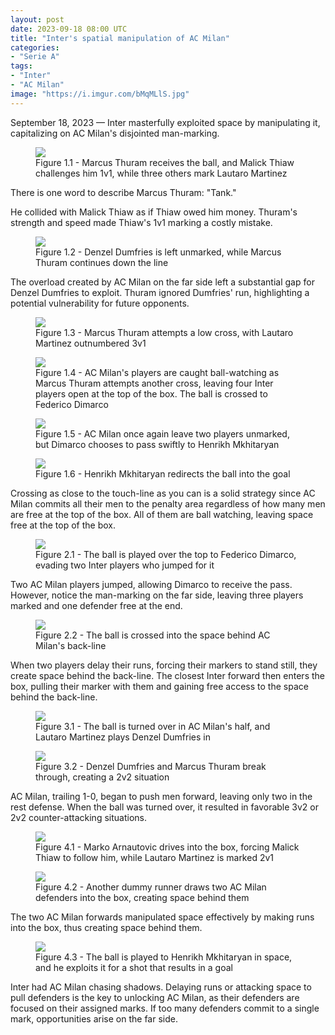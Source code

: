 ```yaml
---
layout: post
date: 2023-09-18 08:00 UTC
title: "Inter's spatial manipulation of AC Milan"
categories:
- "Serie A"
tags:
- "Inter"
- "AC Milan"
image: "https://i.imgur.com/bMqMLlS.jpg"
---
```


September 18, 2023 — Inter masterfully exploited space by manipulating it, capitalizing on AC Milan's disjointed man-marking.

<!---more--->

<figure>
    <img src="https://i.imgur.com/bMqMLlS.jpg">
    <figcaption>Figure 1.1 - Marcus Thuram receives the ball, and Malick Thiaw challenges him 1v1, while three others mark Lautaro Martinez</figcaption>
</figure>

There is one word to describe Marcus Thuram: "Tank."

He collided with Malick Thiaw as if Thiaw owed him money. Thuram's strength and speed made Thiaw's 1v1 marking a costly mistake.

<figure>
    <img src="https://i.imgur.com/9TJcH0u.jpg">
    <figcaption>Figure 1.2 - Denzel Dumfries is left unmarked, while Marcus Thuram continues down the line</figcaption>
</figure>

The overload created by AC Milan on the far side left a substantial gap for Denzel Dumfries to exploit. Thuram ignored Dumfries' run, highlighting a potential vulnerability for future opponents.

<figure>
    <img src="https://i.imgur.com/377uUCQ.jpg">
    <figcaption>Figure 1.3 - Marcus Thuram attempts a low cross, with Lautaro Martinez outnumbered 3v1</figcaption>
</figure>

<figure>
    <img src="https://i.imgur.com/tuUzN8z.jpg">
    <figcaption>Figure 1.4 - AC Milan's players are caught ball-watching as Marcus Thuram attempts another cross, leaving four Inter players open at the top of the box. The ball is crossed to Federico Dimarco</figcaption>
</figure>

<figure>
    <img src="https://i.imgur.com/auV4jOu.jpg">
    <figcaption>Figure 1.5 - AC Milan once again leave two players unmarked, but Dimarco chooses to pass swiftly to Henrikh Mkhitaryan</figcaption>
</figure>

<figure>
    <img src="https://i.imgur.com/bTqGL0z.jpg">
    <figcaption>Figure 1.6 - Henrikh Mkhitaryan redirects the ball into the goal</figcaption>
</figure>

Crossing as close to the touch-line as you can is a solid strategy since AC Milan commits all their men to the penalty area regardless of how many men are free at the top of the box. All of them are ball watching, leaving space free at the top of the box.

<figure>
    <img src="https://i.imgur.com/dmnWOIn.jpg">
    <figcaption>Figure 2.1 - The ball is played over the top to Federico Dimarco, evading two Inter players who jumped for it</figcaption>
</figure>

Two AC Milan players jumped, allowing Dimarco to receive the pass. However, notice the man-marking on the far side, leaving three players marked and one defender free at the end.

<figure>
    <img src="https://i.imgur.com/s1GLa4n.jpg">
    <figcaption>Figure 2.2 - The ball is crossed into the space behind AC Milan's back-line</figcaption>
</figure>

When two players delay their runs, forcing their markers to stand still, they create space behind the back-line. The closest Inter forward then enters the box, pulling their marker with them and gaining free access to the space behind the back-line.

<figure>
    <img src="https://i.imgur.com/TZBxyCN.jpg">
    <figcaption>Figure 3.1 - The ball is turned over in AC Milan's half, and Lautaro Martinez plays Denzel Dumfries in</figcaption>
</figure>

<figure>
    <img src="https://i.imgur.com/XgpuRB0.jpg">
    <figcaption>Figure 3.2 - Denzel Dumfries and Marcus Thuram break through, creating a 2v2 situation</figcaption>
</figure>

AC Milan, trailing 1-0, began to push men forward, leaving only two in the rest defense. When the ball was turned over, it resulted in favorable 3v2 or 2v2 counter-attacking situations.

<figure>
    <img src="https://i.imgur.com/Aw9k2Yi.jpg">
    <figcaption>Figure 4.1 - Marko Arnautovic drives into the box, forcing Malick Thiaw to follow him, while Lautaro Martinez is marked 2v1</figcaption>
</figure>

<figure>
    <img src="https://i.imgur.com/kofq2jj.jpg">
    <figcaption>Figure 4.2 - Another dummy runner draws two AC Milan defenders into the box, creating space behind them</figcaption>
</figure>

The two AC Milan forwards manipulated space effectively by making runs into the box, thus creating space behind them.

<figure>
    <img src="https://i.imgur.com/IPa2HKk.jpg">
    <figcaption>Figure 4.3 - The ball is played to Henrikh Mkhitaryan in space, and he exploits it for a shot that results in a goal</figcaption>
</figure>

Inter had AC Milan chasing shadows. Delaying runs or attacking space to pull defenders is the key to unlocking AC Milan, as their defenders are focused on their assigned marks. If too many defenders commit to a single mark, opportunities arise on the far side.

